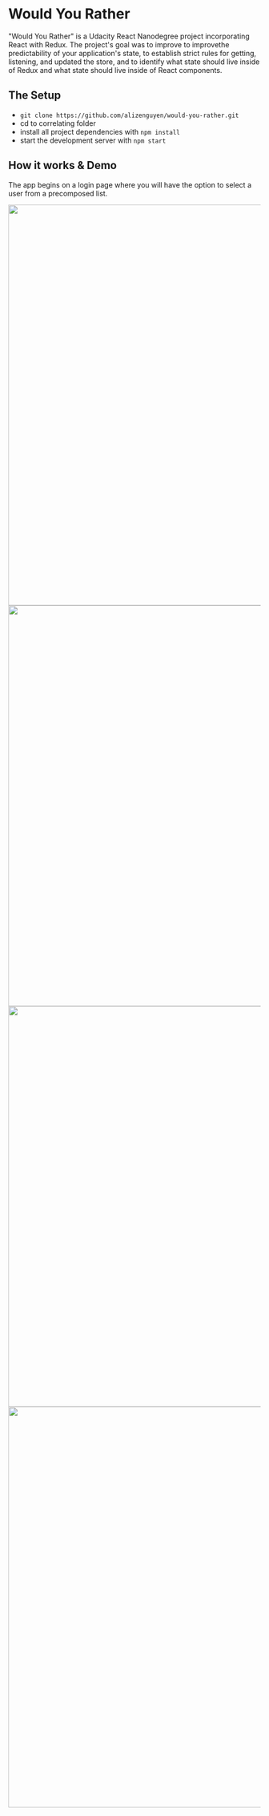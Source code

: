 # Would You Rather 

"Would You Rather" is a Udacity React Nanodegree project incorporating React with Redux. The project's goal was to improve to improvethe predictability of your application's state, to establish strict rules for getting, listening, and updated the store, and to identify what state should live inside of Redux and what state should live inside of React components. 

## The Setup

* `git clone https://github.com/alizenguyen/would-you-rather.git`
* cd to correlating folder
* install all project dependencies with `npm install`
* start the development server with `npm start`

## How it works & Demo

The app begins on a login page where you will have the option to select a user from a precomposed list. 

<img src="./src/images/login.gif" width="800">

<img src="./src/images/user-home.gif" width="800">

<img src="./src/images/new-qusetion.gif" width="800">

<img src="./src/images/leaderboard.gif" width="800">
